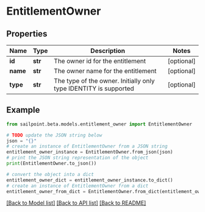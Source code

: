 # EntitlementOwner


## Properties

Name | Type | Description | Notes
------------ | ------------- | ------------- | -------------
**id** | **str** | The owner id for the entitlement | [optional] 
**name** | **str** | The owner name for the entitlement | [optional] 
**type** | **str** | The type of the owner. Initially only type IDENTITY is supported | [optional] 

## Example

```python
from sailpoint.beta.models.entitlement_owner import EntitlementOwner

# TODO update the JSON string below
json = "{}"
# create an instance of EntitlementOwner from a JSON string
entitlement_owner_instance = EntitlementOwner.from_json(json)
# print the JSON string representation of the object
print(EntitlementOwner.to_json())

# convert the object into a dict
entitlement_owner_dict = entitlement_owner_instance.to_dict()
# create an instance of EntitlementOwner from a dict
entitlement_owner_from_dict = EntitlementOwner.from_dict(entitlement_owner_dict)
```
[[Back to Model list]](../README.md#documentation-for-models) [[Back to API list]](../README.md#documentation-for-api-endpoints) [[Back to README]](../README.md)


